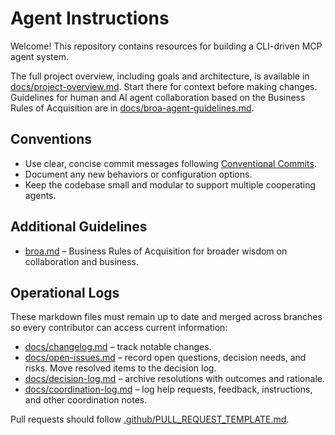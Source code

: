 # Agent Instructions

Welcome! This repository contains resources for building a CLI-driven MCP agent system.

The full project overview, including goals and architecture, is available in [docs/project-overview.md](docs/project-overview.md). Start there for context before making changes.
Guidelines for human and AI agent collaboration based on the Business Rules of Acquisition are in [docs/broa-agent-guidelines.md](docs/broa-agent-guidelines.md).


## Conventions

- Use clear, concise commit messages following [Conventional Commits](https://www.conventionalcommits.org/).
- Document any new behaviors or configuration options.
- Keep the codebase small and modular to support multiple cooperating agents.

## Additional Guidelines

- [broa.md](broa.md) – Business Rules of Acquisition for broader wisdom on collaboration and business.

## Operational Logs

These markdown files must remain up to date and merged across branches so every contributor can access current information:

- [docs/changelog.md](docs/changelog.md) – track notable changes.
- [docs/open-issues.md](docs/open-issues.md) – record open questions, decision needs, and risks. Move resolved items to the decision log.
- [docs/decision-log.md](docs/decision-log.md) – archive resolutions with outcomes and rationale.
- [docs/coordination-log.md](docs/coordination-log.md) – log help requests, feedback, instructions, and other coordination notes.

Pull requests should follow [.github/PULL_REQUEST_TEMPLATE.md](.github/PULL_REQUEST_TEMPLATE.md).
